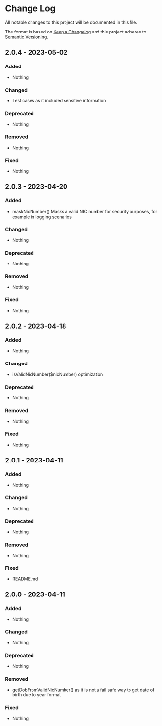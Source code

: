 # Change Log
All notable changes to this project will be documented in this file.

The format is based on [Keep a Changelog](https://keepachangelog.com) and this project adheres to [Semantic Versioning](https://semver.org).

## 2.0.4 - 2023-05-02

### Added

- Nothing

### Changed

- Test cases as it included sensitive information

### Deprecated

- Nothing

### Removed

- Nothing

### Fixed

- Nothing

## 2.0.3 - 2023-04-20

### Added

- maskNicNumber() Masks a valid NIC number for security purposes, for example in logging scenarios

### Changed

- Nothing

### Deprecated

- Nothing

### Removed

- Nothing

### Fixed

- Nothing

## 2.0.2 - 2023-04-18

### Added

- Nothing

### Changed

- isValidNicNumber($nicNumber) optimization

### Deprecated

- Nothing

### Removed

- Nothing

### Fixed

- Nothing

## 2.0.1 - 2023-04-11

### Added

- Nothing

### Changed

- Nothing

### Deprecated

- Nothing

### Removed

- Nothing

### Fixed

- README.md

## 2.0.0 - 2023-04-11

### Added

- Nothing

### Changed

- Nothing

### Deprecated

- Nothing

### Removed

- getDobFromValidNicNumber() as it is not a fail safe way to get date of birth due to year format

### Fixed

- Nothing
